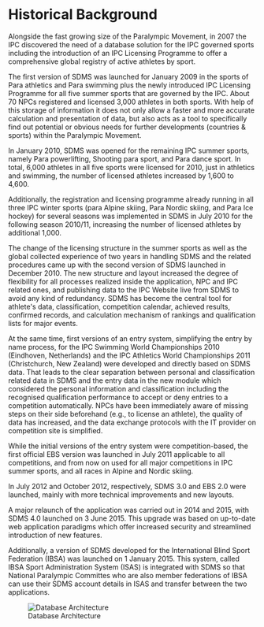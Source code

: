 # Historical Background

Alongside the fast growing size of the Paralympic Movement, in 2007 the IPC discovered the need of a database solution for the IPC governed sports including the introduction of an IPC Licensing Programme to offer a comprehensive global registry of active athletes by sport.

The first version of SDMS was launched for January 2009 in the sports of Para athletics and Para swimming plus the newly introduced IPC Licensing Programme for all five summer sports that are governed by the IPC. About 70 NPCs registered and licensed 3,000 athletes in both sports. With help of this storage of information it does not only allow a faster and more accurate calculation and presentation of data, but also acts as a tool to specifically find out potential or obvious needs for further developments (countries & sports) within the Paralympic Movement.

In January 2010, SDMS was opened for the remaining IPC summer sports, namely Para powerlifting, Shooting para sport, and Para dance sport. In total, 6,000 athletes in all five sports were licensed for 2010, just in athletics and swimming, the number of licensed athletes increased by 1,600 to 4,600.

Additionally, the registration and licensing programme already running in all three IPC winter sports (para Alpine skiing, Para Nordic skiing, and Para Ice hockey) for several seasons was implemented in SDMS in July 2010 for the following season 2010/11, increasing the number of licensed athletes by additional 1,000.

The change of the licensing structure in the summer sports as well as the global collected experience of two years in handling SDMS and the related procedures came up with the second version of SDMS launched in December 2010. The new structure and layout increased the degree of flexibility for all processes realized inside the application, NPC and IPC related ones, and publishing data to the IPC Website live from SDMS to avoid any kind of redundancy. SDMS has become the central tool for athlete's data, classification, competition calendar, achieved results, confirmed records, and calculation mechanism of rankings and qualification lists for major events.

At the same time, first versions of an entry system, simplifying the entry by name process, for the IPC Swimming World Championships 2010 (Eindhoven, Netherlands) and the IPC Athletics World Championships 2011 (Christchurch, New Zealand) were developed and directly based on SDMS data. That leads to the clear separation between personal and classification related data in SDMS and the entry data in the new module which considered the personal information and classification including the recognised qualification performance to accept or deny entries to a competition automatically. NPCs have been immediately aware of missing steps on their side beforehand (e.g., to license an athlete), the quality of data has increased, and the data exchange protocols with the IT provider on competition site is simplified.

While the initial versions of the entry system were competition-based, the first official EBS version was launched in July 2011 applicable to all competitions, and from now on used for all major competitions in IPC summer sports, and all races in Alpine and Nordic skiing.

In July 2012 and October 2012, respectively, SDMS 3.0 and EBS 2.0 were launched, mainly with more technical improvements and new layouts.

A major relaunch of the application was carried out in 2014 and 2015, with SDMS 4.0 launched on 3 June 2015. This upgrade was based on up-to-date web application paradigms which offer increased security and streamlined introduction of new features.

Additionally, a version of SDMS developed for the International Blind Sport Federation (IBSA) was launched on 1 January 2015. This system, called IBSA Sport Administration System (ISAS) is integrated with SDMS so that National Paralympic Committes who are also member federations of IBSA can use their SDMS account details in ISAS and transfer between the two applications.

<figure>
    <img class="screenshot" src="_img/content/database-architecture.png" alt="Database Architecture">
    <figcaption>Database Architecture</figcaption>
</figure>